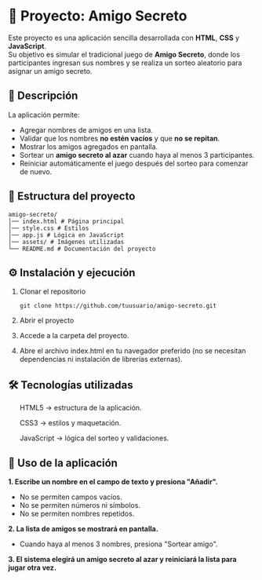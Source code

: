 # 🎁 Proyecto: Amigo Secreto

Este proyecto es una aplicación sencilla desarrollada con **HTML**, **CSS** y **JavaScript**.  
Su objetivo es simular el tradicional juego de **Amigo Secreto**, donde los participantes ingresan sus nombres y se realiza un sorteo aleatorio para asignar un amigo secreto.

## 📖 Descripción

La aplicación permite:
- Agregar nombres de amigos en una lista.
- Validar que los nombres **no estén vacíos** y que **no se repitan**.
- Mostrar los amigos agregados en pantalla.
- Sortear un **amigo secreto al azar** cuando haya al menos 3 participantes.
- Reiniciar automáticamente el juego después del sorteo para comenzar de nuevo.

## 📂 Estructura del proyecto

```
amigo-secreto/
│── index.html # Página principal
│── style.css # Estilos
│── app.js # Lógica en JavaScript
│── assets/ # Imágenes utilizadas
└── README.md # Documentación del proyecto
```

<h2>⚙️ Instalación y ejecución</h2>

1. Clonar el repositorio

   ```git clone https://github.com/tuusuario/amigo-secreto.git```

2. Abrir el proyecto
3. Accede a la carpeta del proyecto.
4. Abre el archivo index.html en tu navegador preferido (no se necesitan dependencias ni instalación de librerías externas).

<h2>🛠️ Tecnologías utilizadas</h2>

<ul>HTML5 → estructura de la aplicación.</ul>
<ul>CSS3 → estilos y maquetación.</ul>
<ul>JavaScript → lógica del sorteo y validaciones.</ul>



<h2>🚀 Uso de la aplicación</h2>

**1. Escribe un nombre en el campo de texto y presiona "Añadir".**
- No se permiten campos vacíos.
- No se permiten números ni símbolos.
- No se permiten nombres repetidos.

**2. La lista de amigos se mostrará en pantalla.**
- Cuando haya al menos 3 nombres, presiona "Sortear amigo".

**3. El sistema elegirá un amigo secreto al azar y reiniciará la lista para jugar otra vez.**

